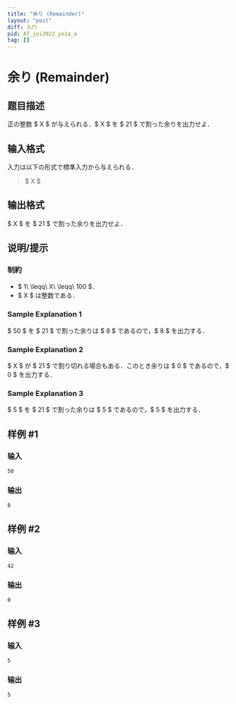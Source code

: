 ```yaml
---
title: "余り (Remainder)"
layout: "post"
diff: 入门
pid: AT_joi2022_yo1a_a
tag: []
---
```


# 余り (Remainder)

## 题目描述

[problemUrl]: https://atcoder.jp/contests/joi2022yo1a/tasks/joi2022_yo1a_a

正の整数 $ X $ が与えられる．$ X $ を $ 21 $ で割った余りを出力せよ．

## 输入格式

入力は以下の形式で標準入力から与えられる．

> $ X $

## 输出格式

$ X $ を $ 21 $ で割った余りを出力せよ．

## 说明/提示

### 制約

- $ 1\ \leqq\ X\ \leqq\ 100 $．
- $ X $ は整数である．

### Sample Explanation 1

$ 50 $ を $ 21 $ で割った余りは $ 8 $ であるので，$ 8 $ を出力する．

### Sample Explanation 2

$ X $ が $ 21 $ で割り切れる場合もある．このとき余りは $ 0 $ であるので，$ 0 $ を出力する．

### Sample Explanation 3

$ 5 $ を $ 21 $ で割った余りは $ 5 $ であるので，$ 5 $ を出力する．

## 样例 #1

### 输入

```
50
```

### 输出

```
8
```

## 样例 #2

### 输入

```
42
```

### 输出

```
0
```

## 样例 #3

### 输入

```
5
```

### 输出

```
5
```


